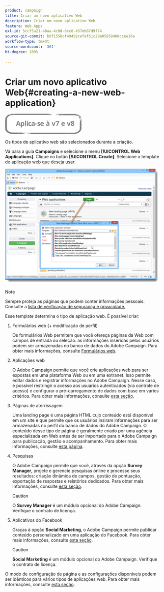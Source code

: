 ```yaml
---
product: campaign
title: Criar um novo aplicativo Web
description: Criar um novo aplicativo Web
feature: Web Apps
exl-id: 5ccf5a21-48aa-4c0d-8cc8-457eb07d9f74
source-git-commit: b6f1556cf49492cefaf61c29a058584b0ccee16a
workflow-type: tm+mt
source-wordcount: '361'
ht-degree: 100%

---
```


# Criar um novo aplicativo Web{#creating-a-new-web-application}

![](../../assets/common.svg)

Os tipos de aplicativo web são selecionados durante a criação.

Vá para a guia **Campaigns** e selecione o menu **[!UICONTROL Web Applications]**. Clique no botão **[!UICONTROL Create]**. Selecione o template de aplicação web que deseja usar:

![](assets/webapp_create_from_campaign.png)

>[!NOTE]
>
>Sempre proteja as páginas que podem conter informações pessoais. Consulte a [lista de verificação de segurança e privacidade.](https://helpx.adobe.com/br/campaign/kb/acc-security.html)

Esse template determina o tipo de aplicação web. É possível criar:

1. Formulários web (+ modificação de perfil)

   Os formulários Web permitem que você ofereça páginas da Web com campos de entrada ou seleção: as informações inseridas pelos usuários podem ser armazenadas no banco de dados do Adobe Campaign. Para obter mais informações, consulte [Formulários web](about-web-forms.md).

1. Aplicações web

   O Adobe Campaign permite que você crie aplicações web para ser expostas em uma plataforma Web ou em uma extranet. Isso permite editar dados e registrar informações no Adobe Campaign. Nesse caso, é possível restringir o acesso aos usuários autenticados (via controle de acesso) e configurar o pré-carregamento de dados com base em vários critérios. Para obter mais informações, consulte [esta seção](about-web-applications.md).

1. Páginas de aterrissagem

   Uma landing page é uma página HTML cujo conteúdo está disponível em um site e que permite que os usuários insiram informações para ser armazenadas no perfil do banco de dados do Adobe Campaign. O conteúdo desse tipo de página é geralmente criado por uma agência especializada em Web antes de ser importado para o Adobe Campaign para publicação, gestão e acompanhamento. Para obter mais informações, consulte [esta página](creating-a-landing-page.md).

1. Pesquisas

   O Adobe Campaign permite que você, através da opção **Survey Manager**, projete e gerencie pesquisas online e processe seus resultados: criação dinâmica de campos, gestão de pontuação, exportação de respostas e relatórios dedicados. Para obter mais informações, consulte [esta seção](../../surveys/using/about-surveys.md).

   >[!CAUTION]
   >
   >O **Survey Manager** é um módulo opcional do Adobe Campaign. Verifique o contrato de licença.

1. Aplicativos do Facebook

   Graças à opção **Social Marketing**, o Adobe Campaign permite publicar conteúdo personalizado em uma aplicação do Facebook. Para obter mais informações, consulte [esta seção](../../social/using/about-social-marketing.md).

   >[!CAUTION]
   >
   >**Social Marketing** é um módulo opcional do Adobe Campaign. Verifique o contrato de licença.

O modo de configuração de página e as configurações disponíveis podem ser idênticos para vários tipos de aplicações web. Para obter mais informações, consulte [esta seção](about-web-forms.md).
